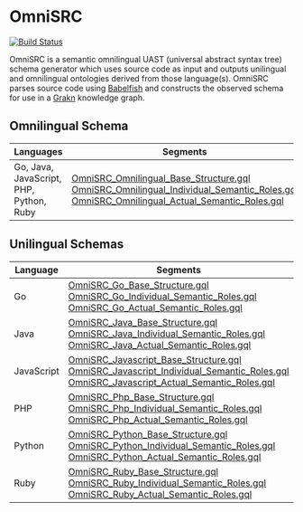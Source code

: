 # OmniSRC

[![Build Status](https://travis-ci.com/CodeBrig/OmniSRC.svg?branch=master)](https://travis-ci.com/CodeBrig/OmniSRC)

OmniSRC is a semantic omnilingual UAST (universal abstract syntax tree) schema generator which uses source code as input and outputs unilingual and omnilingual ontologies derived from those language(s).
OmniSRC parses source code using [Babelfish](https://github.com/bblfsh/bblfshd) and constructs the observed schema for use in a [Grakn](https://github.com/graknlabs/grakn) knowledge graph. 

## Omnilingual Schema

| Languages   | Segments    |
| ----------- | ----------- |
| Go, Java, JavaScript, PHP, Python, Ruby | [OmniSRC_Omnilingual_Base_Structure.gql](https://github.com/CodeBrig/OmniSRC/blob/master/src/main/resources/schema/omnilingual/OmniSRC_Omnilingual_Base_Structure.gql) <br> [OmniSRC_Omnilingual_Individual_Semantic_Roles.gql](https://github.com/CodeBrig/OmniSRC/blob/master/src/main/resources/schema/omnilingual/OmniSRC_Omnilingual_Individual_Semantic_Roles.gql) <br> [OmniSRC_Omnilingual_Actual_Semantic_Roles.gql](https://github.com/CodeBrig/OmniSRC/blob/master/src/main/resources/schema/omnilingual/OmniSRC_Omnilingual_Actual_Semantic_Roles.gql) |

## Unilingual Schemas

| Language    | Segments    |
| ----------- | ----------- |
| Go          | [OmniSRC_Go_Base_Structure.gql](https://github.com/CodeBrig/OmniSRC/blob/master/src/main/resources/schema/unilingual/go/OmniSRC_Go_Base_Structure.gql) <br> [OmniSRC_Go_Individual_Semantic_Roles.gql](https://github.com/CodeBrig/OmniSRC/blob/master/src/main/resources/schema/unilingual/go/OmniSRC_Go_Individual_Semantic_Roles.gql) <br> [OmniSRC_Go_Actual_Semantic_Roles.gql](https://github.com/CodeBrig/OmniSRC/blob/master/src/main/resources/schema/unilingual/go/OmniSRC_Go_Actual_Semantic_Roles.gql) |
| Java        | [OmniSRC_Java_Base_Structure.gql](https://github.com/CodeBrig/OmniSRC/blob/master/src/main/resources/schema/unilingual/java/OmniSRC_Java_Base_Structure.gql) <br> [OmniSRC_Java_Individual_Semantic_Roles.gql](https://github.com/CodeBrig/OmniSRC/blob/master/src/main/resources/schema/unilingual/java/OmniSRC_Java_Individual_Semantic_Roles.gql) <br> [OmniSRC_Java_Actual_Semantic_Roles.gql](https://github.com/CodeBrig/OmniSRC/blob/master/src/main/resources/schema/unilingual/java/OmniSRC_Java_Actual_Semantic_Roles.gql) |
| JavaScript  | [OmniSRC_Javascript_Base_Structure.gql](https://github.com/CodeBrig/OmniSRC/blob/master/src/main/resources/schema/unilingual/javascript/OmniSRC_Javascript_Base_Structure.gql) <br> [OmniSRC_Javascript_Individual_Semantic_Roles.gql](https://github.com/CodeBrig/OmniSRC/blob/master/src/main/resources/schema/unilingual/javascript/OmniSRC_Javascript_Individual_Semantic_Roles.gql) <br> [OmniSRC_Javascript_Actual_Semantic_Roles.gql](https://github.com/CodeBrig/OmniSRC/blob/master/src/main/resources/schema/unilingual/javascript/OmniSRC_Javascript_Actual_Semantic_Roles.gql) |
| PHP         | [OmniSRC_Php_Base_Structure.gql](https://github.com/CodeBrig/OmniSRC/blob/master/src/main/resources/schema/unilingual/php/OmniSRC_Php_Base_Structure.gql) <br> [OmniSRC_Php_Individual_Semantic_Roles.gql](https://github.com/CodeBrig/OmniSRC/blob/master/src/main/resources/schema/unilingual/php/OmniSRC_Php_Individual_Semantic_Roles.gql) <br> [OmniSRC_Php_Actual_Semantic_Roles.gql](https://github.com/CodeBrig/OmniSRC/blob/master/src/main/resources/schema/unilingual/php/OmniSRC_Php_Actual_Semantic_Roles.gql) |
| Python      | [OmniSRC_Python_Base_Structure.gql](https://github.com/CodeBrig/OmniSRC/blob/master/src/main/resources/schema/unilingual/python/OmniSRC_Python_Base_Structure.gql) <br> [OmniSRC_Python_Individual_Semantic_Roles.gql](https://github.com/CodeBrig/OmniSRC/blob/master/src/main/resources/schema/unilingual/python/OmniSRC_Python_Individual_Semantic_Roles.gql) <br> [OmniSRC_Python_Actual_Semantic_Roles.gql](https://github.com/CodeBrig/OmniSRC/blob/master/src/main/resources/schema/unilingual/python/OmniSRC_Python_Actual_Semantic_Roles.gql) |
| Ruby        | [OmniSRC_Ruby_Base_Structure.gql](https://github.com/CodeBrig/OmniSRC/blob/master/src/main/resources/schema/unilingual/ruby/OmniSRC_Ruby_Base_Structure.gql) <br> [OmniSRC_Ruby_Individual_Semantic_Roles.gql](https://github.com/CodeBrig/OmniSRC/blob/master/src/main/resources/schema/unilingual/ruby/OmniSRC_Ruby_Individual_Semantic_Roles.gql) <br> [OmniSRC_Ruby_Actual_Semantic_Roles.gql](https://github.com/CodeBrig/OmniSRC/blob/master/src/main/resources/schema/unilingual/ruby/OmniSRC_Ruby_Actual_Semantic_Roles.gql) |
